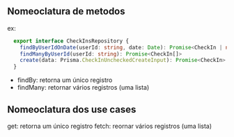 ## Nomeoclatura de metodos

ex: 
```ts
  export interface CheckInsRepository {
    findByUserIdOnDate(userId: string, date: Date): Promise<CheckIn | null>
    findManyByUserId(userId: string): Promise<CheckIn[]>
    create(data: Prisma.CheckInUncheckedCreateInput): Promise<CheckIn>
  }
```

- findBy: retorna um único registro
- findMany: retornar vários registros (uma lista)

## Nomeoclatura dos use cases

get: retorna um único registro
fetch: reornar vários registros (uma lista)